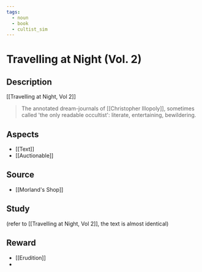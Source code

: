 ```yaml
---
tags:
  - noun
  - book
  - cultist_sim
---
```


# Travelling at Night (Vol. 2)

## Description

[[Travelling at Night, Vol 2]]

> The annotated dream-journals of [[Christopher Illopoly]], sometimes called 'the only readable occultist': literate, entertaining, bewildering.

## Aspects
- [[Text]]
- [[Auctionable]]
## Source
- [[Morland's Shop]]

## Study

(refer to [[Travelling at Night, Vol 2]], the text is almost identical)

## Reward
- [[Erudition]]
- 